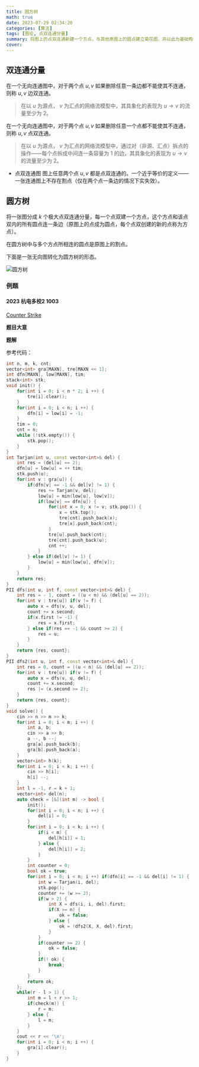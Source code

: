 ```yaml
---
title: 圆方树
math: true
date: 2023-07-29 02:34:20
categories: [算法]
tags: [图论, 点双连通分量]
summary: 将图上的点双连通新建一个方点，与其他原图上的圆点建立菊花图，并以此为基础构建重构树。具有树的性质，可以配合树上的各种算法，比较方便得处理图上的割点。
cover:
---
```


## 双连通分量

在一个无向连通图中，对于两个点 $u, v$ 如果删除任意一条边都不能使其不连通，则称 $u, v$ 边双连通。

> 在以 $u$ 为源点， $v$ 为汇点的网络流模型中，其具象化的表现为 $u \rightarrow v$ 的流量至少为 $2$。

在一个无向连通图中，对于两个点 $u, v$ 如果删除任意一个点都不能使其不连通，则称 $u, v$ 点双连通。

> 在以 $u$ 为源点， $v$ 为汇点的网络流模型中，通过对（非源、汇点）拆点的操作——每个点拆成中间连一条容量为 $1$ 的边，其具象化的表现为 $u \rightarrow v$ 的流量至少为 $2$。

- 点双连通图
    图上任意两个点 $u, v$ 都是点双连通的。一个近乎等价的定义——一张连通图上不存在割点（仅在两个点一条边的情况下实失效）。

## 圆方树

将一张图分成 $k$ 个极大点双连通分量，每一个点双建一个方点，这个方点和该点双内的所有圆点连一条边（原图上的点成为圆点，每个点双创建的新的点称为方点）。

在圆方树中与多个方点所相连的圆点是原图上的割点。

下面是一张无向图转化为圆方树的形态。

![圆方树](/images/圆方树/image1.png)

### 例题

#### 2023 杭电多校2 1003 

[Counter Strike](https://acm.hdu.edu.cn/showproblem.php?pid=7289)

**题目大意**



**题解**



参考代码：

```cpp
int n, m, k, cnt;
vector<int> gra[MAXN], tre[MAXN << 1];
int dfn[MAXN], low[MAXN], tim;
stack<int> stk;
void init() {
    for(int i = 0; i < n * 2; i ++) {
        tre[i].clear();
    }
    for(int i = 0; i < n; i ++) {
        dfn[i] = low[i] = -1;
    }
    tim = 0;
    cnt = n;
    while (!stk.empty()) {
        stk.pop();
    }
}
int Tarjan(int u, const vector<int>& del) {
    int res = (del[u] == 2);
    dfn[u] = low[u] = ++ tim;
    stk.push(u);
    for(int v : gra[u]) {
        if(dfn[v] == -1 && del[v] != 1) {
            res += Tarjan(v, del);
            low[u] = min(low[u], low[v]);
            if(low[v] == dfn[u]) {
                for(int x = 0; x != v; stk.pop()) {
                    x = stk.top();
                    tre[cnt].push_back(x);
                    tre[x].push_back(cnt);
                }
                tre[u].push_back(cnt);
                tre[cnt].push_back(u);
                cnt ++;
            }
        } else if(del[v] != 1) {
            low[u] = min(low[u], dfn[v]);
        }
    }
    return res;
}
PII dfs(int u, int f, const vector<int>& del) {
    int res = - 1, count = ((u < n) && (del[u] == 2));
    for(int v : tre[u]) if(v != f) {
        auto x = dfs(v, u, del);
        count += x.second;
        if(x.first != -1) {
            res = x.first;
        } else if(res == -1 && count >= 2) {
            res = u;
        }
    }
    return {res, count};
}
PII dfs2(int u, int f, const vector<int>& del) {
    int res = 0, count = ((u < n) && (del[u] == 2));
    for(int v : tre[u]) if(v != f) {
        auto x = dfs(v, u, del);
        count += x.second;
        res |= (x.second >= 2);
    }
    return {res, count};
}
void solve() {
    cin >> n >> m >> k;
    for(int i = 0; i < m; i ++) {
        int a, b;
        cin >> a >> b;
        a --, b --;
        gra[a].push_back(b);
        gra[b].push_back(a);
    }
    vector<int> h(k);
    for(int i = 0; i < k; i ++) {
        cin >> h[i];
        h[i] --;
    }
    int l = -1, r = k + 1;
    vector<int> del(n);
    auto check = [&](int m) -> bool {
        init();
        for(int i = 0; i < n; i ++) {
            del[i] = 0;
        }
        for(int i = 0; i < k; i ++) {
            if(i < m) {
                del[h[i]] = 1;
            } else {
                del[h[i]] = 2;
            }
        }
        int counter = 0;
        bool ok = true;
        for(int i = 0; i < n; i ++) if(dfn[i] == -1 && del[i] != 1) {
            int w = Tarjan(i, del);
            stk.pop();
            counter += (w >= 2);
            if(w > 2) {
                int X = dfs(i, i, del).first;
                if(X >= n) {
                    ok = false;
                } else {
                    ok = !dfs2(X, X, del).first;
                }
            }
            if(counter >= 2) {
                ok = false;
            }
            if(! ok) {
                break;
            }
        }
        return ok;
    };
    while(r - l > 1) {
        int m = l + r >> 1;
        if(check(m)) {
            r = m;
        } else {
            l = m;
        }
    }
    cout << r << '\n';
    for(int i = 0; i < n; i ++) {
        gra[i].clear();
    }
}
```